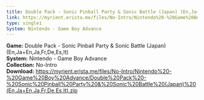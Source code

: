```yaml
---
title: Double Pack - Sonic Pinball Party & Sonic Battle (Japan) (En,Ja+En,Ja,Fr,De,Es,It)
link: https://myrient.erista.me/files/No-Intro/Nintendo%20-%20Game%20Boy%20Advance/Double%20Pack%20-%20Sonic%20Pinball%20Party%20&%20Sonic%20Battle%20(Japan)%20(En,Ja+En,Ja,Fr,De,Es,It).zip
type: single1
System: Nintendo - Game Boy Advance
---
```

<b>Game:</b> Double Pack - Sonic Pinball Party & Sonic Battle (Japan) (En,Ja+En,Ja,Fr,De,Es,It)<br>
<b>System:</b> Nintendo - Game Boy Advance<br>
<b>Collection:</b> No-Intro<br>
<b>Download:</b> https://myrient.erista.me/files/No-Intro/Nintendo%20-%20Game%20Boy%20Advance/Double%20Pack%20-%20Sonic%20Pinball%20Party%20&%20Sonic%20Battle%20(Japan)%20(En,Ja+En,Ja,Fr,De,Es,It).zip